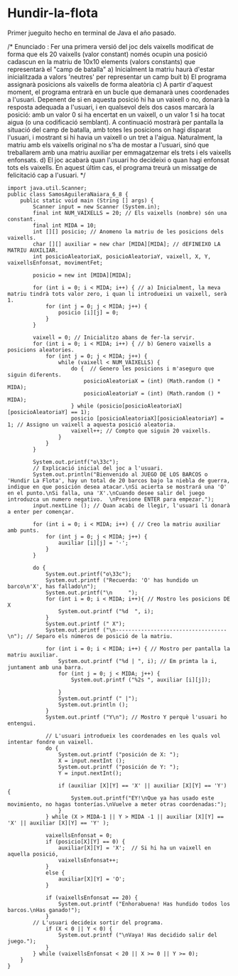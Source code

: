 # Hundir-la-flota
Primer jueguito hecho en terminal de Java el año pasado.

/* Enunciado : Fer una primera versió del joc dels vaixells modificat de forma que els 20 vaixells (valor constant) només ocupin una posició cadascun en la matriu de 10x10 elements (valors constants) que representarà el "camp de batalla"
a) Inicialment la matriu haurà d'estar inicialitzada a valors 'neutres' per representar un camp buit
b) El programa assignarà posicions als vaixells de forma aleatòria
c) A partir d'aquest moment, el programa entrarà en un bucle que demanarà unes coordenades a l'usuari. Depenent de si en aquesta posició hi ha un vaixell o no, donarà la resposta adequada a l'usuari, i en qualsevol dels dos casos 
marcarà la posició: amb un valor 0 si ha encertat en un vaixell, o un valor 1 si ha tocat aigua (o una codificació semblant). A continuació mostrarà per pantalla la situació del camp de batalla, amb totes les posicions 
on hagi disparat l'usuari, i mostrant si hi havia un vaixell o un tret a l'aigua. Naturalment, la matriu amb els vaixells original no s'ha de mostar a l'usuari, sinó que treballarem amb una matriu auxiliar per emmagatzemar els 
trets i els vaixells enfonsats.
d) El joc acabarà quan l'usuari ho decideixi o quan hagi enfonsat tots els vaixells. En aquest últim cas, el programa treurà un missatge de felicitació cap a l'usuari. */

    import java.util.Scanner;
    public class SamosAguileraNaiara_6_8 {
        public static void main (String [] args) {
            Scanner input = new Scanner (System.in);
            final int NUM_VAIXELLS = 20; // Els vaixells (nombre) són una constant.
            final int MIDA = 10;
            int [][] posicio; // Anomeno la matriu de les posicions dels vaixells.
            char [][] auxiliar = new char [MIDA][MIDA]; // dEFINEIXO LA MATRIU AUXILIAR.
            int posicioAleatoriaX, posicioAleatoriaY, vaixell, X, Y, vaixellsEnfonsat, movimentFet;

            posicio = new int [MIDA][MIDA];
    
            for (int i = 0; i < MIDA; i++) { // a) Inicialment, la meva matriu tindrà tots valor zero, i quan li introdueixi un vaixell, serà 1.
                for (int j = 0; j < MIDA; j++) {
                    posicio [i][j] = 0;
                }
            }
    
            vaixell = 0; // Inicialitzo abans de fer-la servir.
            for (int i = 0; i < MIDA; i++) { // b) Genero vaixells a posicions aleatories.
                for (int j = 0; j < MIDA; j++) {
                    while (vaixell < NUM_VAIXELLS) {
                        do {  // Genero les posicions i m'aseguro que siguin diferents.
                            posicioAleatoriaX = (int) (Math.random () * MIDA);
                            posicioAleatoriaY = (int) (Math.random () * MIDA);
                        } while (posicio[posicioAleatoriaX][posicioAleatoriaY] == 1);
                        posicio [posicioAleatoriaX][posicioAleatoriaY] = 1; // Assigno un vaixell a aquesta posició aleatoria.
                        vaixell++; // Compto que siguin 20 vaixells.
                    }
                }
            }
    
            System.out.printf("o\33c");
            // Explicació inicial del joc a l'usuari.
            System.out.println("Bienvenido al JUEGO DE LOS BARCOS o 'Hundir La Flota', hay un total de 20 barcos bajo la niebla de guerra, indique en que posición desea atacar.\nSi acierta se mostrará una 'O' en el punto.\nSi falla, una 'X'.\nCuando desee salir del juego introduzca un numero negativo.  \nPresione ENTER para empezar.");    
            input.nextLine (); // Quan acabi de llegir, l'usuari li donarà a enter per començar.
    
            for (int i = 0; i < MIDA; i++) { // Creo la matriu auxiliar amb punts.
                for (int j = 0; j < MIDA; j++) {
                    auxiliar [i][j] = '·';
                }
            }
    
            do {
                System.out.printf("o\33c");
                System.out.printf ("Recuerda: 'O' has hundido un barco\n'X', has fallado\n");
                System.out.printf("\n     ");
                for (int i = 0; i < MIDA; i++){ // Mostro les posicions DE X
                    System.out.printf ("%d  ", i);
                }
                System.out.printf (" X");
                System.out.printf ("\n-----------------------------------\n"); // Separo els números de posició de la matriu.
    
                for (int i = 0; i < MIDA; i++) { // Mostro per pantalla la matriu auxiliar.
                    System.out.printf ("%d | ", i); // Em primta la i, juntament amb una barra.
                    for (int j = 0; j < MIDA; j++) {
                        System.out.printf ("%2s ", auxiliar [i][j]);
                    
                    }
                    System.out.printf (" |");
                    System.out.println ();
                }
                System.out.printf ("Y\n"); // Mostro Y perquè l'usuari ho entengui.
    
                // L'usuari introdueix les coordenades en les quals vol intentar fondre un vaixell.
                do {
                    System.out.printf ("posición de X: ");
                    X = input.nextInt ();
                    System.out.printf ("posición de Y: ");
                    Y = input.nextInt();
        
                    if (auxiliar [X][Y] == 'X' || auxiliar [X][Y] == 'Y') {
                        System.out.printf("EY!\nQue ya has usado este movimiento, no hagas tonterías.\nVuelve a meter otras coordenadas:");
                    }
                } while (X > MIDA-1 || Y > MIDA -1 || auxiliar [X][Y] == 'X' || auxiliar [X][Y] == 'Y' );
    
                vaixellsEnfonsat = 0;
                if (posicio[X][Y] == 0) {
                    auxiliar[X][Y] = 'X';  // Si hi ha un vaixell en aquella posició,
                    vaixellsEnfonsat++;
                }
                else {
                    auxiliar[X][Y] = 'O';
                }
    
                if (vaixellsEnfonsat == 20) {
                    System.out.printf ("Enhorabuena! Has hundido todos los barcos.\nHas ganado!");
                }
            // L'usuari decideix sortir del programa.
                if (X < 0 || Y < 0) {
                    System.out.printf ("\nVaya! Has decidido salir del juego.");
                }
            } while (vaixellsEnfonsat < 20 || X >= 0 || Y >= 0);
        }
    }
